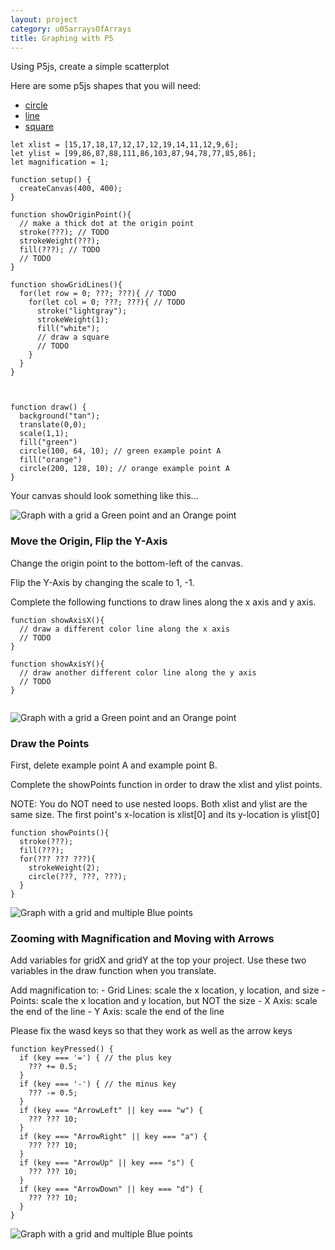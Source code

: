 ```yaml
---
layout: project
category: u05arraysOfArrays
title: Graphing with P5
---
```


Using P5js, create a simple scatterplot

Here are some p5js shapes that you will need:

- [circle](https://p5js.org/reference/p5/circle/)
- [line](https://p5js.org/reference/p5/line/)
- [square](https://p5js.org/reference/p5/square/)

```
let xlist = [15,17,18,17,12,17,12,19,14,11,12,9,6];
let ylist = [99,86,87,88,111,86,103,87,94,78,77,85,86];
let magnification = 1;

function setup() {
  createCanvas(400, 400);
}

function showOriginPoint(){
  // make a thick dot at the origin point
  stroke(???); // TODO
  strokeWeight(???);
  fill(???); // TODO
  // TODO
}

function showGridLines(){
  for(let row = 0; ???; ???){ // TODO
    for(let col = 0; ???; ???){ // TODO
      stroke("lightgray");
      strokeWeight(1);
      fill("white");
      // draw a square
      // TODO
    }
  }
}



function draw() {
  background("tan");
  translate(0,0);
  scale(1,1);
  fill("green")
  circle(100, 64, 10); // green example point A
  fill("orange")
  circle(200, 128, 10); // orange example point A
}
```

Your canvas should look something like this...

![Graph with a grid a Green point and an Orange point](../graphing01.png)


### Move the Origin, Flip the Y-Axis

Change the origin point to the bottom-left of the canvas.

Flip the Y-Axis by changing the scale to 1, -1.

Complete the following functions to draw lines along the x axis and y axis.

```
function showAxisX(){
  // draw a different color line along the x axis
  // TODO
}

function showAxisY(){
  // draw another different color line along the y axis
  // TODO
}


```

![Graph with a grid a Green point and an Orange point](../graphing02.png)

### Draw the Points

First, delete example point A and example point B.

Complete the showPoints function in order to draw the xlist and ylist points.

NOTE: You do NOT need to use nested loops. Both xlist and ylist are the same size. The first point's x-location is xlist[0] and its y-location is ylist[0]

```
function showPoints(){
  stroke(???);
  fill(???);
  for(??? ??? ???){
    strokeWeight(2);
    circle(???, ???, ???);
  }
}
```

![Graph with a grid and multiple Blue points](../graphing03.png)

### Zooming with Magnification and Moving with Arrows

Add variables for gridX and gridY at the top your project. Use these two variables in the draw function when you translate.

Add magnification to:
    - Grid Lines: scale the x location, y location, and size
    - Points: scale the x location and y location, but NOT the size
    - X Axis: scale the end of the line
    - Y Axis: scale the end of the line

Please fix the wasd keys so that they work as well as the arrow keys

```
function keyPressed() {
  if (key === '=') { // the plus key
    ??? += 0.5;
  }
  if (key === '-') { // the minus key
    ??? -= 0.5;
  }
  if (key === "ArrowLeft" || key === "w") {
    ??? ??? 10;
  }
  if (key === "ArrowRight" || key === "a") {
    ??? ??? 10;
  }
  if (key === "ArrowUp" || key === "s") {
    ??? ??? 10;
  }
  if (key === "ArrowDown" || key === "d") {
    ??? ??? 10;
  }
}
```
![Graph with a grid and multiple Blue points](../graphing04.png)
